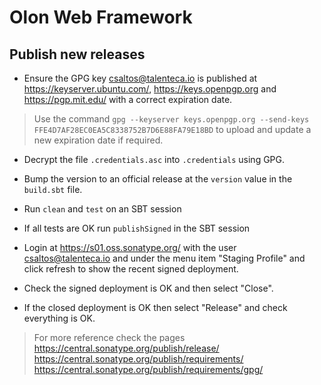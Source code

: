 # Olon Web Framework

## Publish new releases

* Ensure the GPG key csaltos@talenteca.io is published at <https://keyserver.ubuntu.com/>, <https://keys.openpgp.org> and <https://pgp.mit.edu/> with a correct expiration date.

> Use the command `gpg --keyserver keys.openpgp.org --send-keys FFE4D7AF28EC0EA5C8338752B7D6E88FA79E18BD` to upload and update a new expiration date if required.

* Decrypt the file `.credentials.asc` into `.credentials` using GPG.

* Bump the version to an official release at the `version` value in the `build.sbt` file.

* Run `clean` and `test` on an SBT session

* If all tests are OK run `publishSigned` in the SBT session

* Login at <https://s01.oss.sonatype.org/> with the user csaltos@talenteca.io and under the menu item "Staging Profile" and click refresh to show the recent signed deployment.

* Check the signed deployment is OK and then select "Close".

* If the closed deployment is OK then select "Release" and check everything is OK.

> For more reference check the pages <https://central.sonatype.org/publish/release/> <https://central.sonatype.org/publish/requirements/> <https://central.sonatype.org/publish/requirements/gpg/>